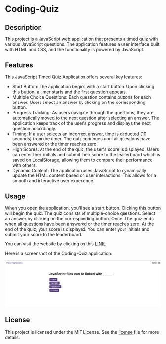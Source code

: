 # Coding-Quiz

## Description
This project is a JavaScript web application that presents a timed quiz with various JavaScript questions. The application features a user interface built with HTML and CSS, and the functionality is powered by JavaScript.

## Features
This JavaScript Timed Quiz Application offers several key features:

- Start Button: The application begins with a start button. Upon clicking this button, a timer starts and the first question appears.
- Multiple Choice Questions: Each question contains buttons for each answer. Users select an answer by clicking on the corresponding button.
- Progress Tracking: As users navigate through the questions, they are automatically moved to the next question after selecting an answer. The application keeps track of the user's progress and displays the next question accordingly.
- Timing: If a user selects an incorrect answer, time is deducted (10 seconds) from the timer. The quiz continues until all questions have been answered or the timer reaches zero.
- High Scores: At the end of the quiz, the user's score is displayed. Users can enter their initials and submit their score to the leaderboard which is saved on LocalStorage, allowing them to compare their performance with others.
- Dynamic Content: The application uses JavaScript to dynamically update the HTML content based on user interactions. This allows for a smooth and interactive user experience.

## Usage
When you open the application, you'll see a start button. Clicking this button will begin the quiz. The quiz consists of multiple-choice questions. Select an answer by clicking on the corresponding button. Once. The quiz ends when all questions have been answered or the timer reaches zero. At the end of the quiz, your score is displayed. You can enter your initials and submit your score to the leaderboard.

You can visit the website by clicking on this [LINK](https://cntervisi.github.io/Coding-Quiz/).

Here is a screenshot of the Coding-Quiz application:

![alt"screenshot"](./assets/images/coding-quiz-screenshot.png)
## License
This project is licensed under the MIT License. See the [license](./LICENSE) file for more details.